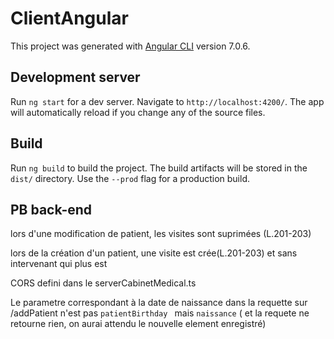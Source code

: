 # ClientAngular

This project was generated with [Angular CLI](https://github.com/angular/angular-cli) version 7.0.6.

## Development server

Run `ng start` for a dev server. Navigate to `http://localhost:4200/`. The app will automatically reload if you change any of the source files.

## Build

Run `ng build` to build the project. The build artifacts will be stored in the `dist/` directory. Use the `--prod` flag for a production build.

## PB back-end

lors d'une modification de patient, les visites sont suprimées (L.201-203)

lors de la création d'un patient, une visite est crée(L.201-203) et sans intervenant qui plus est

CORS defini dans le serverCabinetMedical.ts

Le parametre correspondant à la date de naissance dans la requette sur /addPatient n'est pas `patientBirthday ` mais `naissance` (
et la requete ne retourne rien, on aurai attendu le nouvelle element enregistré)

